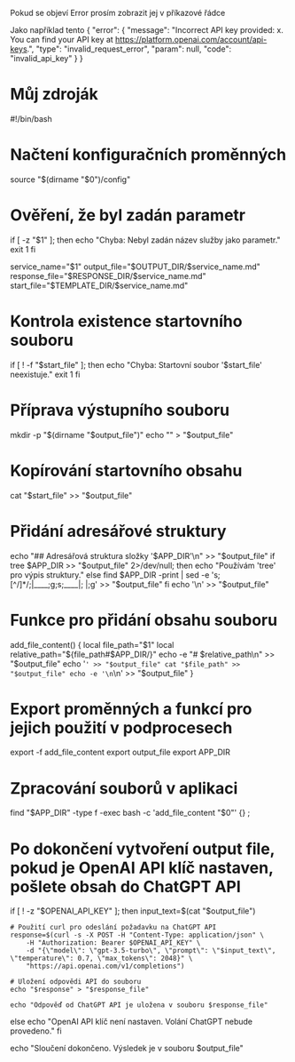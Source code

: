 Pokud se objeví Error prosím zobrazit jej v příkazové řádce

Jako například tento 
{
    "error": {
        "message": "Incorrect API key provided: x. You can find your API key at https://platform.openai.com/account/api-keys.",
        "type": "invalid_request_error",
        "param": null,
        "code": "invalid_api_key"
    }
}

# Můj zdroják
#!/bin/bash

# Načtení konfiguračních proměnných
source "$(dirname "$0")/config"

# Ověření, že byl zadán parametr
if [ -z "$1" ]; then
    echo "Chyba: Nebyl zadán název služby jako parametr."
    exit 1
fi

service_name="$1"
output_file="$OUTPUT_DIR/$service_name.md"
response_file="$RESPONSE_DIR/$service_name.md"
start_file="$TEMPLATE_DIR/$service_name.md"

# Kontrola existence startovního souboru
if [ ! -f "$start_file" ]; then
    echo "Chyba: Startovní soubor '$start_file' neexistuje."
    exit 1
fi

# Příprava výstupního souboru
mkdir -p "$(dirname "$output_file")"
echo "" > "$output_file"

# Kopírování startovního obsahu
cat "$start_file" >> "$output_file"

# Přidání adresářové struktury
echo "## Adresářová struktura složky '$APP_DIR'\n" >> "$output_file"
if tree $APP_DIR >> "$output_file" 2>/dev/null; then
    echo "Používám 'tree' pro výpis struktury."
else
    find $APP_DIR -print | sed -e 's;[^/]*/;|____;g;s;____|; |;g' >> "$output_file"
fi
echo '\n' >> "$output_file"

# Funkce pro přidání obsahu souboru
add_file_content() {
    local file_path="$1"
    local relative_path="${file_path#$APP_DIR/}"
    echo -e "# $relative_path\n" >> "$output_file"
    echo '```' >> "$output_file"
    cat "$file_path" >> "$output_file"
    echo -e '\n```\n' >> "$output_file"
}

# Export proměnných a funkcí pro jejich použití v podprocesech
export -f add_file_content
export output_file
export APP_DIR

# Zpracování souborů v aplikaci
find "$APP_DIR" -type f -exec bash -c 'add_file_content "$0"' {} \;

# Po dokončení vytvoření output file, pokud je OpenAI API klíč nastaven, pošlete obsah do ChatGPT API
if [ ! -z "$OPENAI_API_KEY" ]; then
    input_text=$(cat "$output_file")

    # Použití curl pro odeslání požadavku na ChatGPT API
    response=$(curl -s -X POST -H "Content-Type: application/json" \
        -H "Authorization: Bearer $OPENAI_API_KEY" \
        -d "{\"model\": \"gpt-3.5-turbo\", \"prompt\": \"$input_text\", \"temperature\": 0.7, \"max_tokens\": 2048}" \
        "https://api.openai.com/v1/completions")

    # Uložení odpovědi API do souboru
    echo "$response" > "$response_file"

    echo "Odpověď od ChatGPT API je uložena v souboru $response_file"
else
    echo "OpenAI API klíč není nastaven. Volání ChatGPT nebude provedeno."
fi

echo "Sloučení dokončeno. Výsledek je v souboru $output_file"
